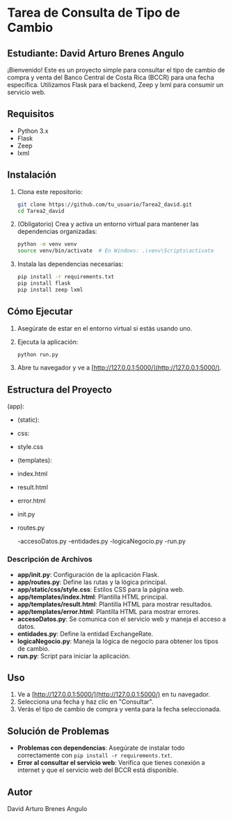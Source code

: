 # Tarea de Consulta de Tipo de Cambio

## Estudiante: David Arturo Brenes Angulo

¡Bienvenido! Este es un proyecto simple para consultar el tipo de cambio de compra y venta del Banco Central de Costa Rica (BCCR) para una fecha específica. Utilizamos Flask para el backend, Zeep y lxml para consumir un servicio web.

## Requisitos

- Python 3.x
- Flask
- Zeep
- lxml

## Instalación

1. Clona este repositorio:

    ```bash
    git clone https://github.com/tu_usuario/Tarea2_david.git
    cd Tarea2_david
    ```

2. (Obligatorio) Crea y activa un entorno virtual para mantener las dependencias organizadas:

    ```bash
    python -m venv venv
    source venv/bin/activate  # En Windows: .\venv\Scripts\activate
    ```

3. Instala las dependencias necesarias:

    ```bash
    pip install -r requirements.txt
    pip install flask
    pip install zeep lxml
    ```

## Cómo Ejecutar

1. Asegúrate de estar en el entorno virtual si estás usando uno.

2. Ejecuta la aplicación:

    ```bash
    python run.py
    ```

3. Abre tu navegador y ve a [http://127.0.0.1:5000/](http://127.0.0.1:5000/).

## Estructura del Proyecto

(app):
- (static):
- css:
- style.css
- (templates):
- index.html
- result.html
- error.html
- init.py
- routes.py

    -accesoDatos.py
    -entidades.py
    -logicaNegocio.py
    -run.py 


### Descripción de Archivos

- **app/__init__.py**: Configuración de la aplicación Flask.
- **app/routes.py**: Define las rutas y la lógica principal.
- **app/static/css/style.css**: Estilos CSS para la página web.
- **app/templates/index.html**: Plantilla HTML principal.
- **app/templates/result.html**: Plantilla HTML para mostrar resultados.
- **app/templates/error.html**: Plantilla HTML para mostrar errores.
- **accesoDatos.py**: Se comunica con el servicio web y maneja el acceso a datos.
- **entidades.py**: Define la entidad ExchangeRate.
- **logicaNegocio.py**: Maneja la lógica de negocio para obtener los tipos de cambio.
- **run.py**: Script para iniciar la aplicación.

## Uso

1. Ve a [http://127.0.0.1:5000/](http://127.0.0.1:5000/) en tu navegador.
2. Selecciona una fecha y haz clic en "Consultar".
3. Verás el tipo de cambio de compra y venta para la fecha seleccionada.

## Solución de Problemas

- **Problemas con dependencias**: Asegúrate de instalar todo correctamente con `pip install -r requirements.txt`.
- **Error al consultar el servicio web**: Verifica que tienes conexión a internet y que el servicio web del BCCR está disponible.

## Autor

David Arturo Brenes Angulo


